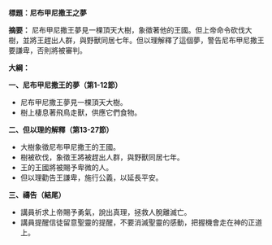 **標題：尼布甲尼撒王之夢**

**摘要：**
尼布甲尼撒王夢見一棵頂天大樹，象徵著他的王國。但上帝命令砍伐大樹，並將王趕出人群，與野獸同居七年。但以理解釋了這個夢，警告尼布甲尼撒王要謙卑，否則將被審判。

**大綱：**

**一、尼布甲尼撒王的夢（第1-12節）**
* 尼布甲尼撒王夢見一棵頂天大樹。
* 樹上棲息著飛鳥走獸，供應它們食物。

**二、但以理的解釋（第13-27節）**
* 大樹象徵尼布甲尼撒王的王國。
* 樹被砍伐，象徵王將被趕出人群，與野獸同居七年。
* 王的王國將被賜予卑微的人。
* 但以理勸告王謙卑，施行公義，以延長平安。

**三、禱告（結尾）**
* 講員祈求上帝賜予勇氣，說出真理，拯救人脫離滅亡。
* 講員提醒信徒留意聖靈的提醒，不要消滅聖靈的感動，把握機會走在神的正道上。